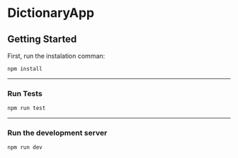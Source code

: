 # DictionaryApp

## Getting Started

First, run the instalation comman:

```bash
npm install
```
___
### Run Tests

```bash
npm run test
```
___
### Run the development server

```bash
npm run dev
```
